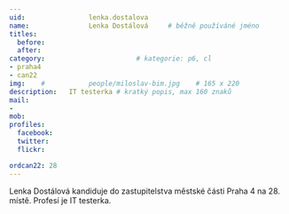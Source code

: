 ```yaml
---
uid:                lenka.dostalova
name:               Lenka Dostálová 	# běžně používáné jméno
titles:
  before:
  after:
category:                       # kategorie: p6, cl
- praha4
- can22
img: 	#	        people/miloslav-bim.jpg    # 165 x 220
description:   IT testerka # kratký popis, max 160 znaků
mail:
- 
mob:			
profiles:
  facebook:
  twitter: 
  flickr: 

ordcan22: 28
---
```


Lenka Dostálová kandiduje do zastupitelstva městské části Praha 4 na 28. místě. Profesí je IT testerka.
